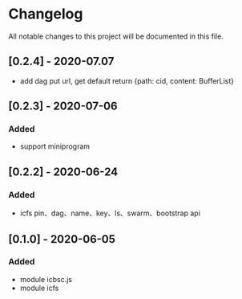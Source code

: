 # Changelog

All notable changes to this project will be documented in this file.
## [0.2.4] - 2020-07.07

- add dag put url, get default return {path: cid, content: BufferList}

## [0.2.3] - 2020-07-06

### Added

- support miniprogram

## [0.2.2] - 2020-06-24

### Added

- icfs pin、dag、name、key、ls、swarm、bootstrap api 

## [0.1.0] - 2020-06-05

### Added

- module icbsc.js
- module icfs
